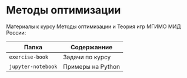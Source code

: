 # Методы оптимизации

Материалы к курсу Методы оптимизации и Теория игр МГИМО МИД России:

| Папка            | Содержанние      |
|------------------|------------------|
|`exercise-book`   | Задачи по курсу  |
|`jupyter-notebook`| Примеры на Python|
